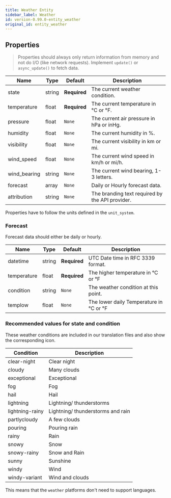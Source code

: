 ```yaml
---
title: Weather Entity
sidebar_label: Weather
id: version-0.99.0-entity_weather
original_id: entity_weather
---
```


## Properties

> Properties should always only return information from memory and not do I/O (like network requests). Implement `update()` or `async_update()` to fetch data.

| Name | Type | Default | Description
| ---- | ---- | ------- | -----------
| state | string | **Required** | The current weather condition.
| temperature | float | **Required** | The current temperature in °C or °F.
| pressure | float | `None` | The current air pressure in hPa or inHg.
| humidity | float | `None` | The current humidity in %.
| visibility | float | `None` | The current visibility in km or mi.
| wind_speed | float | `None` | The current wind speed in km/h or mi/h.
| wind_bearing | string | `None` | The current wind bearing, 1-3 letters.
| forecast | array | `None` | Daily or Hourly forecast data.
| attribution | string | `None` | The branding text required by the API provider.

Properties have to follow the units defined in the `unit_system`.

### Forecast

Forecast data should either be daily or hourly.

| Name | Type | Default | Description
| ---- | ---- | ------- | -----------
| datetime | string | **Required** | UTC Date time in RFC 3339 format.
| temperature | float | **Required** | The higher temperature in °C or °F
| condition | string | `None` | The weather condition at this point.
| templow | float | `None` | The lower daily Temperature in °C or °F

### Recommended values for state and condition

These weather conditions are included in our translation files and also show the corresponding icon.

| Condition | Description
| --------- | -----------
| clear-night | Clear night
| cloudy | Many clouds
| exceptional | Exceptional
| fog | Fog
| hail | Hail
| lightning | Lightning/ thunderstorms
| lightning-rainy | Lightning/ thunderstorms and rain
| partlycloudy | A few clouds
| pouring | Pouring rain
| rainy | Rain
| snowy | Snow
| snowy-rainy | Snow and Rain
| sunny | Sunshine
| windy | Wind
| windy-variant | Wind and clouds

This means that the `weather` platforms don't need to support languages.
